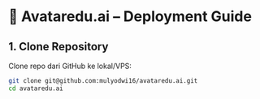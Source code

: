 # 🚀 Avataredu.ai – Deployment Guide

## 1. Clone Repository
Clone repo dari GitHub ke lokal/VPS:
```bash
git clone git@github.com:mulyodwi16/avataredu.ai.git
cd avataredu.ai
